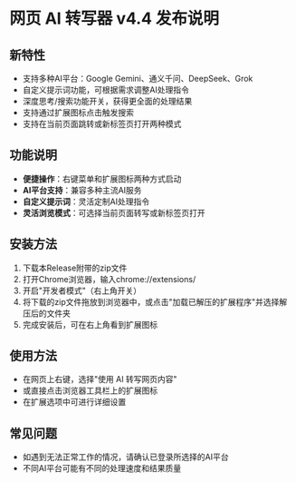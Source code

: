 # 网页 AI 转写器 v4.4 发布说明

## 新特性
- 支持多种AI平台：Google Gemini、通义千问、DeepSeek、Grok
- 自定义提示词功能，可根据需求调整AI处理指令
- 深度思考/搜索功能开关，获得更全面的处理结果
- 支持通过扩展图标点击触发搜索
- 支持在当前页面跳转或新标签页打开两种模式

## 功能说明
- **便捷操作**：右键菜单和扩展图标两种方式启动
- **AI平台支持**：兼容多种主流AI服务
- **自定义提示词**：灵活定制AI处理指令
- **灵活浏览模式**：可选择当前页面转写或新标签页打开

## 安装方法
1. 下载本Release附带的zip文件
2. 打开Chrome浏览器，输入chrome://extensions/
3. 开启"开发者模式"（右上角开关）
4. 将下载的zip文件拖放到浏览器中，或点击"加载已解压的扩展程序"并选择解压后的文件夹
5. 完成安装后，可在右上角看到扩展图标

## 使用方法
- 在网页上右键，选择"使用 AI 转写网页内容"
- 或直接点击浏览器工具栏上的扩展图标
- 在扩展选项中可进行详细设置

## 常见问题
- 如遇到无法正常工作的情况，请确认已登录所选择的AI平台
- 不同AI平台可能有不同的处理速度和结果质量 